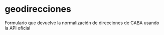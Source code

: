 # geodirecciones
Formulario que devuelve la normalización de direcciones de CABA usando la API oficial
